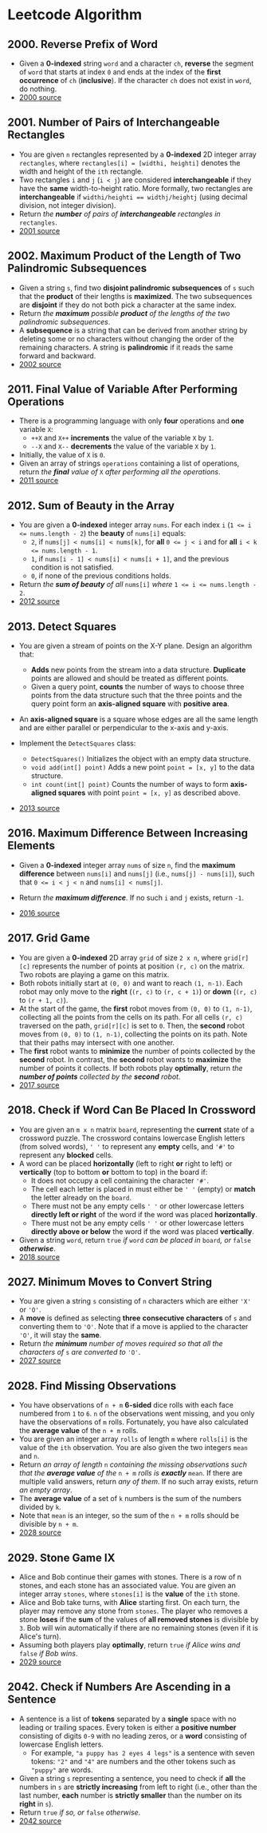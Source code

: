 # Leetcode Algorithm

## 2000. Reverse Prefix of Word

* Given a **0-indexed** string `word` and a character `ch`, **reverse** the segment of `word` that starts at index `0` and ends at the index of the **first occurrence** of `ch` (**inclusive**). If the character `ch` does not exist in `word`, do nothing.
* [2000 source](./2000%20Reverse%20Prefix%20of%20Word.cpp)

## 2001. Number of Pairs of Interchangeable Rectangles

* You are given `n` rectangles represented by a **0-indexed** 2D integer array `rectangles`, where `rectangles[i] = [widthi, heighti]` denotes the width and height of the `ith` rectangle.
* Two rectangles `i` and `j` (`i < j`) are considered **interchangeable** if they have the **same** width-to-height ratio. More formally, two rectangles are **interchangeable** if `widthi/heighti == widthj/heightj` (using decimal division, not integer division).
* Return *the **number** of pairs of **interchangeable** rectangles in* `rectangles`.
* [2001 source](./2001%20Number%20of%20Pairs%20of%20Interchangeable%20Rectangles.cpp)

## 2002. Maximum Product of the Length of Two Palindromic Subsequences

* Given a string `s`, find two **disjoint palindromic subsequences** of `s` such that the **product** of their lengths is **maximized**. The two subsequences are **disjoint** if they do not both pick a character at the same index.
* Return *the **maximum** possible **product** of the lengths of the two palindromic subsequences*.
* A **subsequence** is a string that can be derived from another string by deleting some or no characters without changing the order of the remaining characters. A string is **palindromic** if it reads the same forward and backward.
* [2002 source](./)

## 2011. Final Value of Variable After Performing Operations

* There is a programming language with only **four** operations and **one** variable `X`:
  - `++X` and `X++` **increments** the value of the variable `X` by `1`.
  - `--X` and `X--` **decrements** the value of the variable `X` by `1`.
* Initially, the value of `X` is `0`.
* Given an array of strings `operations` containing a list of operations, return *the **final** value of* `X` *after performing all the operations*.
* [2011 source](./2011%20Final%20Value%20of%20Variable%20After%20Performing%20Operations.cpp)

## 2012. Sum of Beauty in the Array

* You are given a **0-indexed** integer array `nums`. For each index `i` (`1 <= i <= nums.length - 2`) the **beauty** of `nums[i]` equals:
  - `2`, if `nums[j] < nums[i] < nums[k]`, for **all** `0 <= j < i` and for **all** `i < k <= nums.length - 1`.
  - `1`, if `nums[i - 1] < nums[i] < nums[i + 1]`, and the previous condition is not satisfied.
  - `0`, if none of the previous conditions holds.
* Return *the **sum of beauty** of all* `nums[i]` *where* `1 <= i <= nums.length - 2`.
* [2012 source](./)

## 2013. Detect Squares

* You are given a stream of points on the X-Y plane. Design an algorithm that:
  * **Adds** new points from the stream into a data structure. **Duplicate** points are allowed and should be treated as different points.
  * Given a query point, **counts** the number of ways to choose three points from the data structure such that the three points and the query point form an **axis-aligned square** with **positive area**.

* An **axis-aligned square** is a square whose edges are all the same length and are either parallel or perpendicular to the x-axis and y-axis.
* Implement the `DetectSquares` class:
  * `DetectSquares()` Initializes the object with an empty data structure.
  * `void add(int[] point)` Adds a new point `point = [x, y]` to the data structure.
  * `int count(int[] point)` Counts the number of ways to form **axis-aligned squares** with point `point = [x, y]` as described above.
* [2013 source](./)

## 2016. Maximum Difference Between Increasing Elements

* Given a **0-indexed** integer array `nums` of size `n`, find the **maximum difference** between `nums[i]` and `nums[j]` (i.e., `nums[j] - nums[i]`), such that `0 <= i < j < n` and `nums[i] < nums[j]`.

* Return *the **maximum difference**.* If no such `i` and `j` exists, return `-1`.
* [2016 source](./2016%20Maximum%20Difference%20Between%20Increasing%20Elements.cpp)

## 2017. Grid Game

* You are given a **0-indexed** 2D array `grid` of size `2 x n`, where `grid[r][c]` represents the number of points at position `(r, c)` on the matrix. Two robots are playing a game on this matrix.
* Both robots initially start at `(0, 0)` and want to reach `(1, n-1)`. Each robot may only move to the **right** (`(r, c)` to `(r, c + 1)`) or **down** (`(r, c)` to `(r + 1, c)`).
* At the start of the game, the **first** robot moves from `(0, 0)` to `(1, n-1)`, collecting all the points from the cells on its path. For all cells `(r, c)` traversed on the path, `grid[r][c]` is set to `0`. Then, the **second** robot moves from `(0, 0)` to `(1, n-1)`, collecting the points on its path. Note that their paths may intersect with one another.
* The **first** robot wants to **minimize** the number of points collected by the **second** robot. In contrast, the **second** robot wants to **maximize** the number of points it collects. If both robots play **optimally**, return *the **number of points** collected by the **second** robot.*
* [2017 source](./2017%20Grid%20Game.cpp)

## 2018. Check if Word Can Be Placed In Crossword

* You are given an `m x n` matrix `board`, representing the **current** state of a crossword puzzle. The crossword contains lowercase English letters (from solved words), `' '` to represent any **empty** cells, and `'#'` to represent any **blocked** cells.
* A word can be placed **horizontally** (left to right **or** right to left) or **vertically** (top to bottom **or** bottom to top) in the board if:
  * It does not occupy a cell containing the character `'#'`.
  * The cell each letter is placed in must either be `' '` (empty) or **match** the letter already on the `board`.
  * There must not be any empty cells `' '` or other lowercase letters **directly left or right** of the word if the word was placed **horizontally**.
  * There must not be any empty cells `' '` or other lowercase letters **directly above or below** the word if the word was placed **vertically**.
* Given a string `word`, return `true` *if* `word` *can be placed in* `board`*, or* `false` ***otherwise***.
* [2018 source](./)

## 2027. Minimum Moves to Convert String

* You are given a string `s` consisting of `n` characters which are either `'X'` or `'O'`.
* A **move** is defined as selecting **three** **consecutive characters** of `s` and converting them to `'O'`. Note that if a move is applied to the character `'O'`, it will stay the **same**.
* Return *the **minimum** number of moves required so that all the characters of* `s` *are converted to* `'O'`.
* [2027 source](./2027%20Minimum%20Moves%20to%20Convert%20String.cpp)

## 2028. Find Missing Observations

* You have observations of `n + m` **6-sided** dice rolls with each face numbered from `1` to `6`. `n` of the observations went missing, and you only have the observations of `m` rolls. Fortunately, you have also calculated the **average value** of the `n + m` rolls.
* You are given an integer array `rolls` of length `m` where `rolls[i]` is the value of the `ith` observation. You are also given the two integers `mean` and `n`.
* Return *an array of length* `n` *containing the missing observations such that the **average value** of the* `n + m` *rolls is **exactly*** `mean`. If there are multiple valid answers, return *any of them*. If no such array exists, return *an empty array*.
* The **average value** of a set of `k` numbers is the sum of the numbers divided by `k`.
* Note that `mean` is an integer, so the sum of the `n + m` rolls should be divisible by `n + m`.
* [2028 source](./2028%20Find%20Missing%20Observations.cpp)

## 2029. Stone Game IX

* Alice and Bob continue their games with stones. There is a row of n stones, and each stone has an associated value. You are given an integer array `stones`, where `stones[i]` is the **value** of the `ith` stone.
* Alice and Bob take turns, with **Alice** starting first. On each turn, the player may remove any stone from `stones`. The player who removes a stone **loses** if the **sum** of the values of **all removed stones** is divisible by `3`. Bob will win automatically if there are no remaining stones (even if it is Alice's turn).
* Assuming both players play **optimally**, return `true` *if Alice wins and* `false` *if Bob wins*.
* [2029 source](./2029%20Stone%20Game%20IX.cpp)

## 2042. Check if Numbers Are Ascending in a Sentence

* A sentence is a list of **tokens** separated by a **single** space with no leading or trailing spaces. Every token is either a **positive number** consisting of digits `0-9` with no leading zeros, or a **word** consisting of lowercase English letters.
  - For example, `"a puppy has 2 eyes 4 legs"` is a sentence with seven tokens: `"2"` and `"4"` are numbers and the other tokens such as `"puppy"` are words.
* Given a string `s` representing a sentence, you need to check if **all** the numbers in `s` are **strictly increasing** from left to right (i.e., other than the last number, **each** number is **strictly smaller** than the number on its **right** in `s`).
* Return `true` *if so, or* `false` *otherwise*.
* [2042 source](./)

